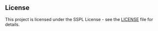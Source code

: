 ## License

This project is licensed under the SSPL License - see the [LICENSE](LICENSE) file for details.

